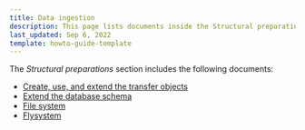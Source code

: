 ```yaml
---
title: Data ingestion
description: This page lists documents inside the Structural preparations section
last_updated: Sep 6, 2022
template: howto-guide-template
---
```


The *Structural preparations* section includes the following documents:
* [Create, use, and extend the transfer objects](/docs/scos/dev/back-end-development/data-manipulation/data-ingestion/structural-preparations/create-use-and-extend-the-transfer-objects.html)
* [Extend the database schema](/docs/scos/dev/back-end-development/data-manipulation/data-ingestion/structural-preparations/extend-the-database-schema.html)
* [File system](/docs/scos/dev/back-end-development/data-manipulation/data-ingestion/structural-preparations/file-system.html)
* [Flysystem](/docs/scos/dev/back-end-development/data-manipulation/data-ingestion/structural-preparations/flysystem.html)